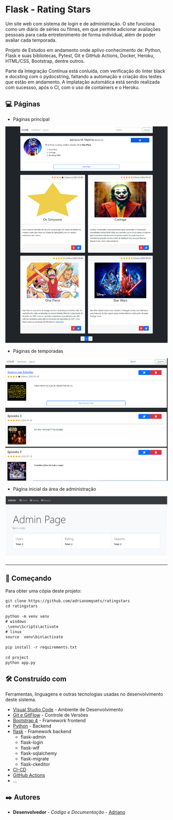 # Flask - Rating Stars

Um site web com sistema de login e de administração. O site funciona como um diário de séries ou filmes, em que permite adicionar avaliações pessoais para cada entretenimento de forma individual, além de poder avaliar cada temporada. 

Projeto de Estudos em andamento onde aplivo conhecimento de: Python, Flask e suas bibliotecas, Pytest, Git e GitHub Actions, Docker, Heroku, HTML/CSS, Bootstrap, dentre outros.

Parte da Integração Contínua está conluída, com verificação do linter black e docsting com o pydocstring, faltando a automação e criação dos testes que estão em andamento. A implatação automática está sendo realizada com sucessso, após o CI, com o uso de containers e o Heroku. 

## 💻 Páginas 

- Páginas principal

![](readme/dashboard(1).png)

- Páginas de temporadas 

![](readme/seasons.png)

- Página inicial da área de administração

![](readme/admin.png)


********************************************


## 🚀 Começando

Para obter uma cópia deste projeto:

```
git clone https://github.com/adrianomqsmts/ratingstars
cd ratingstars

python -m venv venv
# windows
.\venv\Scripts\activate
# linux
source  venv\bin\activate

pip install -r requirements.txt

cd project
python app.py
```


## 🛠️ Construído com

Ferramentas, linguagens e outras tecnologias usadas no desenvolvimento deste sistema.

* [Visual Studio Code](https://code.visualstudio.com/docs) - Ambiente de Desenvolvimento
* [Git e GitFlow](https://git-scm.com/) - Controle de Versões
* [Bootstrap 4](https://getbootstrap.com/docs/4.0/getting-started/introduction/) - Framework frontend
* [Python](https://docs.python.org/3/) - Backend
* [flask](https://flask.palletsprojects.com/en/2.0.x/) - Framework backend
  * flask-admin
  * flask-login
  * flask-wtf
  * flask-sqlalchemy
  * flask-migrate
  * flask-ckeditor
* [CI-CD](https://pt.wikipedia.org/wiki/CI/CD)
* [GitHub Actions](https://docs.github.com/en/actions)
* ...

## ✒️ Autores

* **Desenvolvedor** - *Código e Documentação* - [Adriano](https://github.com/adrianomqsmts)

